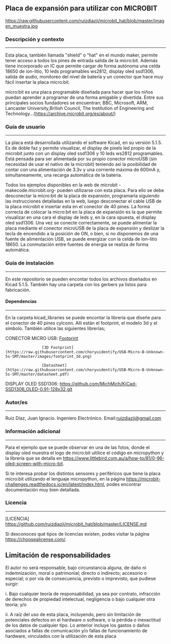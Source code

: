 
## Placa de expansión para utilizar con MICROBIT    

https://raw.githubusercontent.com/ruizdiazji/microbit_hat/blob/master/imagen_muestra.jpg

### Descripción y contexto
---

Esta placa, también llamada "shield" o "hat" en el mundo maker, permite tener acceso a todos los pines de entrada salida de la micro:bit. Además tiene incorporado un IC que permite cargar de forma autónoma una celda 18650 de ion-litio, 10 leds programables ws2812, display oled ssd1306, salida de audio, monitoreo del nivel de batería y un conector que hace muy fácil insertar la placa micro:bit.

micro:bit es una placa programable diseñada para hacer que los niños puedan aprender a programar de una forma amigable y divertida. Entre sus principales socios fundadores se encuentran; BBC, Microsoft, ARM, Lancaster University,British Council, The Institution of Engineering and Technology...(https://archive.microbit.org/es/about/)

### Guía de usuario
---
La placa está desarrollada utilizando el software Kicad, en su versión 5.1.5. Es de doble faz y permite visualizar, el display de pixels led propio de la microbit junto con un display oled ssd1306 y 10 leds ws2812 programables. Está pensada para ser alimentada por su propio conector microUSB (sin necesidad de usar el nativo de la microbit) teniendo así la posibilidad de contar con una alimentación de 3.3v y una corriente máxima de 600mA y, simultaneamente, una recarga automática de la bateria.

Todos los ejemplos disponibles en la web de microbit -makecode.microbit.org- pueden utilizarse con esta placa. Para ello se debe desconectar la micro:bit de la placa de expansión, programarla siguiendo las instrucciones detalladas en la web, luego desconectar el cable USB de la placa microbit e insertar esta en el conector de 40 pines. La forma correcta de colocar la micro:bit en la placa de expansión es la que permite visualizar en una cara el display de leds y, en la cara opuesta, el display oled ssd1306. Una vez se conecte correctamente, se puede alimentar la placa mediante el conector microUSB de la placa de expansión y deslizar la tecla de encendido a la posición de ON, o bien, si no disponemos de una fuente de alimentación USB, se puede energizar con la celda de ion-litio 18650. La conmutación entre fuentes de energía se realiza de forma automática. 
 	
### Guía de instalación
---
En este repositorio se pueden encontar todos los archivos diseñados en Kicad 5.1.5. También hay una carpeta con los gerbers ya listos para fabricación.

#### Dependencias
---
En la carpeta kicad_libraries se puede encontar la librería que diseñe para el conector de 40 pines cylconn. Allí están el footprint, el modelo 3d y el simbolo.
También utilice las siguientes librerías;

CONECTOR MICRO USB: 
                    [Footprint](https://raw.githubusercontent.com/choryuidentify/USB-Micro-B-Unknown-5s-SMT/master/images/footprint.png)

                    [3D Footprint](https://raw.githubusercontent.com/choryuidentify/USB-Micro-B-Unknown-5s-SMT/master/images/footprint_3d.png)

                    [Datasheet](https://raw.githubusercontent.com/choryuidentify/USB-Micro-B-Unknown-5s-SMT/master/datasheet.pdf)

             
DISPLAY OLED SSD1306: 
                    https://github.com/MichMich/KiCad-SSD1306_OLED-0.91-128x32.git



### Autor/es
---
Ruiz Díaz, Juan Ignacio. Ingeniero Electrónico. 
Email:ruizdiazji@gmail.com

### Información adicional
---
Para el ejemplo que se puede observar en una de las fotos, donde el display oled muestra el logo de micro:bit uitilice el código en micropython y la librería que se detalla en https://www.littlebird.com.au/a/how-to/81/0-96-oled-screen-with-micro-bit.

Si te interesa probar los distintos sensores y periféricos que tiene la placa micro:bit utilizando el lenguaje micropython, en la página https://microbit-challenges.readthedocs.io/en/latest/index.html, podes encontrar documentación muy bien detallada.

### Licencia 
---
[LICENCIA] https://github.com/ruizdiazji/microbit_hat/blob/master/LICENSE.md


Si desconoces qué tipos de licencias existen, podes visitar la página https://choosealicense.com/.

## Limitación de responsabilidades

El autor no será responsable, bajo circunstancia alguna, de daño ni indemnización, moral o patrimonial; directo o indirecto; accesorio o especial; o por vía de consecuencia, previsto o imprevisto, que pudiese surgir:

i. Bajo cualquier teoría de responsabilidad, ya sea por contrato, infracción de derechos de propiedad intelectual, negligencia o bajo cualquier otra teoría; y/o

ii. A raíz del uso de esta placa, incluyendo, pero sin limitación de potenciales defectos en el hardware o software, o la pérdida o inexactitud de los datos de cualquier tipo. Lo anterior incluye los gastos o daños asociados a fallas de comunicación y/o fallas de funcionamiento de hardware, vinculados con la utilización de esta placa
